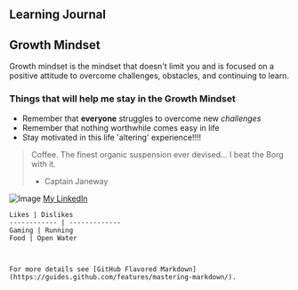 ## Learning Journal

## Growth Mindset

Growth mindset is the mindset that doesn't limit you and is focused on a positive attitude to overcome challenges, obstacles, and continuing to learn.

### Things that will help me stay in the Growth Mindset

- Remember that **everyone** struggles to overcome new _challenges_
- Remember that nothing worthwhile comes easy in life
- Stay motivated in this life 'altering' experience!!!!

> Coffee. The finest organic suspension ever devised... I beat the Borg with it.
> - Captain Janeway

![Image](https://upload.wikimedia.org/wikipedia/commons/b/b3/Seal_of_the_United_States_Marine_Corps.svg)
[My LinkedIn](www.linkedin.com/in/bryant-davis-165031106)  
```
Likes | Dislikes
------------ | -------------
Gaming | Running
Food | Open Water



For more details see [GitHub Flavored Markdown](https://guides.github.com/features/mastering-markdown/).
